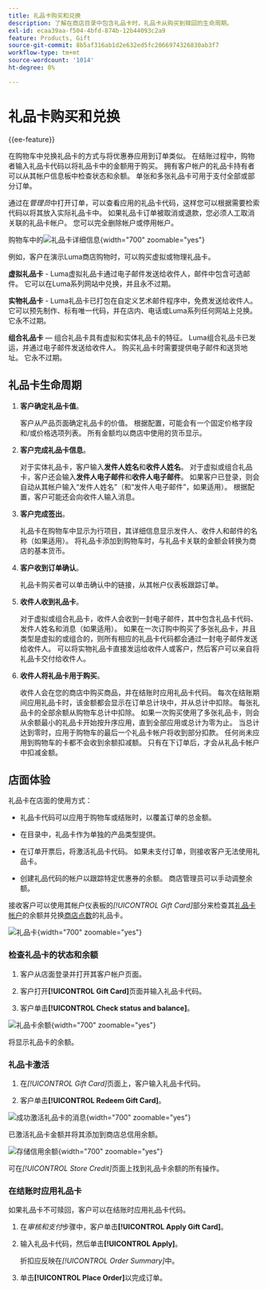 ```yaml
---
title: 礼品卡购买和兑换
description: 了解在商店目录中包含礼品卡时，礼品卡从购买到赎回的生命周期。
exl-id: ecaa39aa-f504-4bfd-874b-12b44093c2a9
feature: Products, Gift
source-git-commit: 8b5af316ab1d2e632ed5fc2066974326830ab3f7
workflow-type: tm+mt
source-wordcount: '1014'
ht-degree: 0%

---
```


# 礼品卡购买和兑换

{{ee-feature}}

在购物车中兑换礼品卡的方式与将优惠券应用到订单类似。 在结账过程中，购物者输入礼品卡代码以将礼品卡中的金额用于购买。 拥有客户帐户的礼品卡持有者可以从其帐户信息板中检查状态和余额。 单张和多张礼品卡可用于支付全部或部分订单。

通过在&#x200B;_管理员_&#x200B;中打开订单，可以查看应用的礼品卡代码，这样您可以根据需要检索代码以将其放入实际礼品卡中。 如果礼品卡订单被取消或退款，您必须人工取消关联的礼品卡帐户。 您可以完全删除帐户或停用帐户。

购物车中的![礼品卡详细信息](./assets/storefront-gift-card-order-customer-account.png){width="700" zoomable="yes"}

例如，客户在演示Luma商店购物时，可以购买虚拟或物理礼品卡。

**虚拟礼品卡** - Luma虚拟礼品卡通过电子邮件发送给收件人，邮件中包含可选邮件。 它可以在Luma系列网站中兑换，并且永不过期。

**实物礼品卡** - Luma礼品卡已打包在自定义艺术邮件程序中，免费发送给收件人。 它可以预先制作、标有唯一代码，并在店内、电话或Luma系列任何网站上兑换。 它永不过期。

**组合礼品卡** — 组合礼品卡具有虚拟和实体礼品卡的特征。 Luma组合礼品卡已发运，并通过电子邮件发送给收件人。 购买礼品卡时需要提供电子邮件和送货地址。 它永不过期。

## 礼品卡生命周期

1. **客户确定礼品卡值**。

   客户从产品页面确定礼品卡的价值。 根据配置，可能会有一个固定价格字段和/或价格选项列表。 所有金额均以商店中使用的货币显示。

1. **客户完成礼品卡信息**。

   对于实体礼品卡，客户输入&#x200B;**发件人姓名**&#x200B;和&#x200B;**收件人姓名**。 对于虚拟或组合礼品卡，客户还会输入&#x200B;**发件人电子邮件**&#x200B;和&#x200B;**收件人电子邮件**。 如果客户已登录，则会自动从其帐户输入“发件人姓名”（和“发件人电子邮件”，如果适用）。 根据配置，客户可能还会向收件人输入消息。

1. **客户完成签出**。

   礼品卡在购物车中显示为行项目，其详细信息显示发件人、收件人和邮件的名称（如果适用）。 将礼品卡添加到购物车时，与礼品卡关联的金额会转换为商店的基本货币。

1. **客户收到订单确认**。

   礼品卡购买者可以单击确认中的链接，从其帐户仪表板跟踪订单。

1. **收件人收到礼品卡**。

   对于虚拟或组合礼品卡，收件人会收到一封电子邮件，其中包含礼品卡代码、发件人姓名和消息（如果适用）。 如果在一次订购中购买了多张礼品卡，并且类型是虚拟的或组合的，则所有相应的礼品卡代码都会通过一封电子邮件发送给收件人。 可以将实物礼品卡直接发运给收件人或客户，然后客户可以亲自将礼品卡交付给收件人。

1. **收件人将礼品卡用于购买**。

   收件人会在您的商店中购买商品，并在结账时应用礼品卡代码。 每次在结账期间应用礼品卡时，该金额都会显示在订单总计块中，并从总计中扣除。 每张礼品卡的全部余额从购物车总计中扣除。 如果一次购买使用了多张礼品卡，则会从余额最小的礼品卡开始按升序应用，直到全部应用或总计为零为止。 当总计达到零时，应用于购物车的最后一个礼品卡帐户将收到部分扣款。 任何尚未应用到购物车的卡都不会收到余额扣减额。 只有在下订单后，才会从礼品卡帐户中扣减金额。

## 店面体验

礼品卡在店面的使用方式：

- 礼品卡代码可以应用于购物车或结账时，以覆盖订单的总金额。

- 在目录中，礼品卡作为单独的产品类型提供。

- 在订单开票后，将激活礼品卡代码。 如果未支付订单，则接收客户无法使用礼品卡。

- 创建礼品代码的帐户以跟踪特定优惠券的余额。 商店管理员可以手动调整余额。

接收客户可以使用其帐户仪表板的&#x200B;_[!UICONTROL Gift Card]_&#x200B;部分来检查其[礼品卡帐户](product-gift-card-accounts.md)的余额并兑换[商店点数](../customers/store-credit-using.md)的礼品卡。

![礼品卡](./assets/account-dashboard-gift-card.png){width="700" zoomable="yes"}

### 检查礼品卡的状态和余额

1. 客户从店面登录并打开其客户帐户页面。

1. 客户打开&#x200B;**[!UICONTROL Gift Card]**&#x200B;页面并输入礼品卡代码。

1. 客户单击&#x200B;**[!UICONTROL Check status and balance]**。

![礼品卡余额](./assets/gift-balance.png){width="700" zoomable="yes"}

将显示礼品卡的余额。

### 礼品卡激活

1. 在&#x200B;_[!UICONTROL Gift Card]_&#x200B;页面上，客户输入礼品卡代码。

1. 客户单击&#x200B;**[!UICONTROL Redeem Gift Card]**。

![成功激活礼品卡的消息](./assets/gift-redeemed-balance.png){width="700" zoomable="yes"}

已激活礼品卡金额并将其添加到商店总信用余额。

![存储信用余额](./assets/store-credit.png){width="700" zoomable="yes"}

可在&#x200B;_[!UICONTROL Store Credit]_&#x200B;页面上找到礼品卡余额的所有操作。

### 在结账时应用礼品卡

如果礼品卡不可赎回，客户可以在结账时应用礼品卡代码。

1. 在&#x200B;_审核和支付_&#x200B;步骤中，客户单击&#x200B;**[!UICONTROL Apply Gift Card]**。

1. 输入礼品卡代码，然后单击&#x200B;**[!UICONTROL Apply]**。

   折扣应反映在&#x200B;_[!UICONTROL Order Summary]_&#x200B;中。

1. 单击&#x200B;**[!UICONTROL Place Order]**&#x200B;以完成订单。
